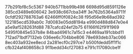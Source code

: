 77b291bf8c5c5367
940b5711bb99b498
6698d95d8591126e
385cd3489e606042
3e938c667cba34ff
3e762b5364a9711f
0cfdf292788763a6
62466ff0f0824c38
f95d56e9b68ad392
122185ecd539ab0c
7d0083e05dd8194a
e990d488d847e0e4
a5e9af528263fd88
787cafcd24ef2b75
61166f62f91f1969
5495f0845e537b8e
84bad4961c7a15c3
e4469aa191cbbd11
712ad71bdf7132eb
036ee6c704bbe806
78e693deb37ac066
8ec403a932ee8ecd
2a281ecf0c297ce7
b500fdedd5ff1f1c
cfb324af408658c3
911bedd34cf27083
e791c117080cbe1f
